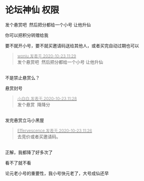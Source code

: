 # 论坛神仙 权限


发个悬赏吧&nbsp;&nbsp;然后把分都给一个小号 让他升仙<img src="static/image/smiley/default/lol.gif" smilieid="12" border="0" alt="" />

你可以把积分转赠给我<img src="static/image/smiley/default/lol.gif" smilieid="12" border="0" alt="" />

要不就开小号，要不就买邀请码送给其他人，或者买完自动过期也可以

<div class="quote"><blockquote><font size="2"><a href="https://www.hostloc.com/forum.php?mod=redirect&amp;goto=findpost&amp;pid=9340204&amp;ptid=757536" target="_blank"><font color="#999999">woniu 发表于 2020-10-23 11:29</font></a></font><br />
发个悬赏吧&nbsp;&nbsp;然后把分都给一个小号 让他升仙</blockquote></div><br />
不是禁止悬赏么？<img id="aimg_iG4BA" onclick="zoom(this, this.src, 0, 0, 0)" class="zoom" src="https://cdn.jsdelivr.net/gh/hishis/forum-master/public/images/patch.gif" onmouseover="img_onmouseoverfunc(this)" onload="thumbImg(this)" border="0" alt="" />

悬赏封号

<div class="quote"><blockquote><font size="2"><a href="https://www.hostloc.com/forum.php?mod=redirect&amp;goto=findpost&amp;pid=9340195&amp;ptid=757536" target="_blank"><font color="#999999">小白白 发表于 2020-10-23 11:28</font></a></font><br />
发个悬赏&nbsp;&nbsp;降降分</blockquote></div><br />
发完悬赏立马小黑屋

<div class="quote"><blockquote><font size="2"><a href="https://www.hostloc.com/forum.php?mod=redirect&amp;goto=findpost&amp;pid=9340189&amp;ptid=757536" target="_blank"><font color="#999999">Effervescence 发表于 2020-10-23 11:26</font></a></font><br />
去竞价或者买邀请码。</blockquote></div><br />
正解，我都降了好多次了

看不了就不看

论元老小号的重要性，我小号快元老了，大号成仙还早<img src="static/image/smiley/default/sweat.gif" smilieid="10" border="0" alt="" />
